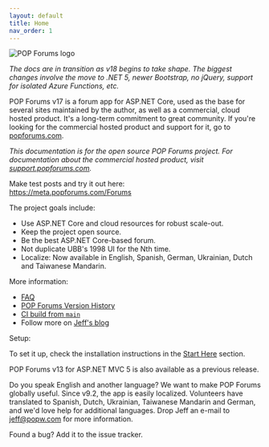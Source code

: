 ```yaml
---
layout: default
title: Home
nav_order: 1
---
```

![POP Forums logo](https://avatars2.githubusercontent.com/u/8217691?s=200&v=4)

_The docs are in transition as v18 begins to take shape. The biggest changes involve the move to .NET 5, newer Bootstrap, no jQuery, support for isolated Azure Functions, etc._

POP Forums v17 is a forum app for ASP.NET Core, used as the base for several sites maintained by the author, as well as a commercial, cloud hosted product. It's a long-term commitment to great community. If you're looking for the commercial hosted product and support for it, go to [popforums.com](https://popforums.com/).

_This documentation is for the open source POP Forums project. For documentation about the commercial hosted product, visit [support.popforums.com](https://support.popforums.com/)._

Make test posts and try it out here:  
https://meta.popforums.com/Forums

The project goals include: 
* Use ASP.NET Core and cloud resources for robust scale-out.
* Keep the project open source.
* Be the best ASP.NET Core-based forum.
* Not duplicate UBB's 1998 UI for the Nth time.
* Localize: Now available in English, Spanish, German, Ukrainian, Dutch and Taiwanese Mandarin.

More information: 
* [FAQ](faq.md)
* [POP Forums Version History](versionhistory.md)
* [CI build from `main`](https://popforumsdev.azurewebsites.net/Forums)
* Follow more on [Jeff's blog](https://jeffputz.com/)

Setup:

To set it up, check the installation instructions in the [Start Here](starthere.md) section.

POP Forums v13 for ASP.NET MVC 5 is also available as a previous release.

Do you speak English and another language? We want to make POP Forums globally useful. Since v9.2, the app is easily localized. Volunteers have translated to Spanish, Dutch, Ukrainian, Taiwanese Mandarin and German, and we'd love help for additional languages. Drop Jeff an e-mail to jeff@popw.com for more information.

Found a bug? Add it to the issue tracker.
